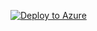 [![Deploy to Azure](http://azuredeploy.net/deploybutton.png)](https://portal.azure.com/#create/Microsoft.Template/uri/https%3A%2F%2Fraw.githubusercontent.com%2Fmsftphleiten%2Fproximity-placement-groups%2Fmaster%2F2-create-proximity-placement-group%2Ftemplate.json?token=AjXJ4nW-oisS28dwjQK8hwoR2uXek4jjks5cZqh8wA%3D%3D)
